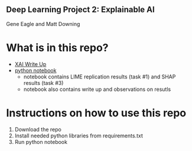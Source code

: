 ## Deep Learning Project 2: Explainable AI
Gene Eagle and Matt Downing

# What is in this repo?
- [XAI Write Up](https://github.com/mddown/Deep-Learning-proj2/blob/main/XAI%20write%20up.pdf)
- [python notebook](https://github.com/mddown/Deep-Learning-proj2/blob/main/covid-cxr.ipynb)
    - notebook contains LIME replication results (task #1) and SHAP results (task #3)
    - notebook also contains write up and observations on resutls

# Instructions on how to use this repo
1. Download the repo
2. Install needed python libraries from requirements.txt
3. Run python notebook